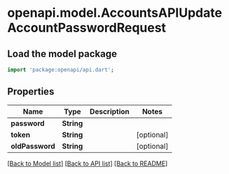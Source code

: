 # openapi.model.AccountsAPIUpdateAccountPasswordRequest

## Load the model package
```dart
import 'package:openapi/api.dart';
```

## Properties
Name | Type | Description | Notes
------------ | ------------- | ------------- | -------------
**password** | **String** |  | 
**token** | **String** |  | [optional] 
**oldPassword** | **String** |  | [optional] 

[[Back to Model list]](../README.md#documentation-for-models) [[Back to API list]](../README.md#documentation-for-api-endpoints) [[Back to README]](../README.md)


